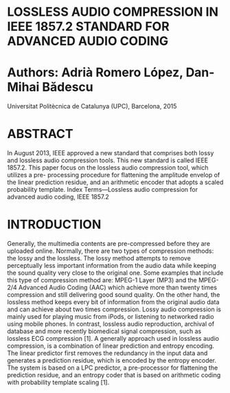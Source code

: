 # LOSSLESS AUDIO COMPRESSION IN IEEE 1857.2 STANDARD FOR ADVANCED AUDIO CODING

# Authors: Adrià Romero López, Dan-Mihai Bădescu <br>
Universitat Politècnica de Catalunya (UPC), Barcelona, 2015 

# ABSTRACT
In August 2013, IEEE approved a new standard that comprises both lossy and lossless audio compression tools. This new standard is called IEEE 1857.2. This paper focus on the lossless audio compression tool, which utilizes a pre- processing procedure for flattening the amplitude envelop of the linear prediction residue, and an arithmetic encoder that adopts a scaled probability template.
Index Terms—Lossless audio compression for advanced audio coding, IEEE 1857.2

# INTRODUCTION
Generally, the multimedia contents are pre-compressed before they are uploaded online. Normally, there are two types of compression methods: the lossy and the lossless. The lossy method attempts to remove perceptually less important information from the audio data while keeping the sound quality very close to the original one. Some examples that include this type of compression method are: MPEG-1 Layer (MP3) and the MPEG-2/4 Advanced Audio Coding (AAC) which achieve more than twenty times compression and still delivering good sound quality. On the other hand, the lossless method keeps every bit of information from the original audio data and can achieve about two times compression.
Lossy audio compression is mainly used for playing music from iPods, or listening to networked radio using mobile phones. In contrast, lossless audio reproduction, archival of database and more recently biomedical signal compression, such as lossless ECG compression [1].
A generally approach used in lossless audio compression, is a combination of linear prediction and entropy encoding. The linear predictor first removes the redundancy in the input data and generates a prediction residue, which is encoded by the entropy encoder. The system is based on a LPC predictor, a pre-processor for flattening the prediction residue, and an entropy coder that is based on arithmetic coding with probability template scaling [1].

